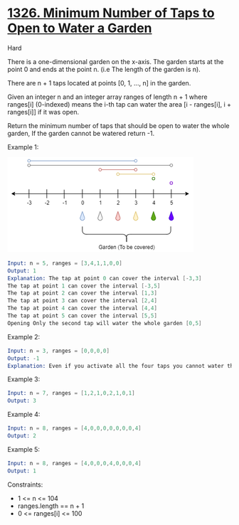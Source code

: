 # [1326. Minimum Number of Taps to Open to Water a Garden](https://leetcode.com/problems/minimum-number-of-taps-to-open-to-water-a-garden/)

Hard

There is a one-dimensional garden on the x-axis. The garden starts at the point 0 and ends at the point n. (i.e The length of the garden is n).

There are n + 1 taps located at points [0, 1, ..., n] in the garden.

Given an integer n and an integer array ranges of length n + 1 where ranges[i] (0-indexed) means the i-th tap can water the area [i - ranges[i], i + ranges[i]] if it was open.

Return the minimum number of taps that should be open to water the whole garden, If the garden cannot be watered return -1.

 

Example 1:

![pic](1.png)

```s
Input: n = 5, ranges = [3,4,1,1,0,0]
Output: 1
Explanation: The tap at point 0 can cover the interval [-3,3]
The tap at point 1 can cover the interval [-3,5]
The tap at point 2 can cover the interval [1,3]
The tap at point 3 can cover the interval [2,4]
The tap at point 4 can cover the interval [4,4]
The tap at point 5 can cover the interval [5,5]
Opening Only the second tap will water the whole garden [0,5]
```

Example 2:

```s
Input: n = 3, ranges = [0,0,0,0]
Output: -1
Explanation: Even if you activate all the four taps you cannot water the whole garden.
```

Example 3:

```s
Input: n = 7, ranges = [1,2,1,0,2,1,0,1]
Output: 3
```

Example 4:

```s
Input: n = 8, ranges = [4,0,0,0,0,0,0,0,4]
Output: 2
```

Example 5:

```s
Input: n = 8, ranges = [4,0,0,0,4,0,0,0,4]
Output: 1
```

Constraints:

- 1 <= n <= 104
- ranges.length == n + 1
- 0 <= ranges[i] <= 100
